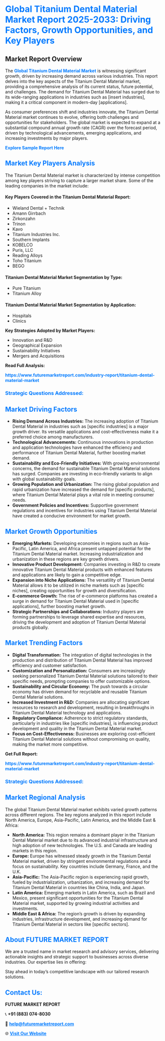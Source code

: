 <h1 style="color: #007BFF;">Global Titanium Dental Material Market Report 2025-2033: Driving Factors, Growth Opportunities, and Key Players</h1>

<section id="overview">
<h2>Market Report Overview</h2>
<p>The <a href="https://www.futuremarketreport.com/industry-report/titanium-dental-material-market" style="color: #007BFF; text-decoration: none;"><strong>Global Titanium Dental Material Market</strong></a> is witnessing significant growth, driven by increasing demand across various industries. This report delves into the key aspects of the Titanium Dental Material market, providing a comprehensive analysis of its current status, future potential, and challenges. The demand for Titanium Dental Material has surged due to its wide-ranging applications in industries such as [insert industries], making it a critical component in modern-day [applications].</p>
<p>As consumer preferences shift and industries innovate, the Titanium Dental Material market continues to evolve, offering both challenges and opportunities for stakeholders. The global market is expected to expand at a substantial compound annual growth rate (CAGR) over the forecast period, driven by technological advancements, emerging applications, and increasing investments by major players.</p>
</section>

<section id="overview">
<p><a href="https://www.futuremarketreport.com/request-sample/reportId=86734" style="color: #007BFF; text-decoration: none;"><strong>Explore Sample Report Here</strong></a></p>
</section>

<section id="key-players">
<h2 style="color: #007BFF;">Market Key Players Analysis</h2>
<p>The Titanium Dental Material market is characterized by intense competition among key players striving to capture a larger market share. Some of the leading companies in the market include:</p>
<h4>Key Players Covered in the Titanium Dental Material Report:</h4>
<ul><li>Wieland Dental + Technik</li><li>Amann Girrbach</li><li>Zirkonzahn</li><li>Trinon</li><li>Kavo</li><li>Titanium Industries Inc.</li><li>Southern Implants</li><li>KOBELCO</li><li>Puris, LLC</li><li>Reading Alloys</li><li>Toho Titanium</li><li>BEGO</li></ul>
<h4>Titanium Dental Material Market Segmentation by Type:</h4>
<ul><li>Pure Titanium</li><li>Titanium Alloy</li></ul>

<h4>Titanium Dental Material Market Segmentation by Application:</h4>
<ul><li>Hospitals</li><li>Clinics</li></ul>
<p><strong>Key Strategies Adopted by Market Players:</strong></p>
<ul>
<li>Innovation and R&D</li>
<li>Geographical Expansion</li>
<li>Sustainability Initiatives</li>
<li>Mergers and Acquisitions</li>
</ul>
</section>

<section>
<p><strong>Read Full Analysis: </strong></p><a href="https://www.futuremarketreport.com/industry-report/titanium-dental-material-market" style="color: #007BFF; text-decoration: none;"><strong>https://www.futuremarketreport.com/industry-report/titanium-dental-material-market</strong></a>
<h3 style="color: #007BFF;">Strategic Questions Addressed:</h3>
</section>

<section id="driving-factors">
<h2 style="color: #007BFF;">Market Driving Factors</h2>
<ul>
<li><strong>Rising Demand Across Industries:</strong> The increasing adoption of Titanium Dental Material in industries such as [specific industries] is a major growth driver. Its versatile applications and cost-effectiveness make it a preferred choice among manufacturers.</li>
<li><strong>Technological Advancements:</strong> Continuous innovations in production and application technologies have enhanced the efficiency and performance of Titanium Dental Material, further boosting market demand.</li>
<li><strong>Sustainability and Eco-Friendly Initiatives:</strong> With growing environmental concerns, the demand for sustainable Titanium Dental Material solutions has surged. Companies are investing in eco-friendly variants to align with global sustainability goals.</li>
<li><strong>Growing Population and Urbanization:</strong> The rising global population and rapid urbanization have increased the demand for [specific products], where Titanium Dental Material plays a vital role in meeting consumer needs.</li>
<li><strong>Government Policies and Incentives:</strong> Supportive government regulations and incentives for industries using Titanium Dental Material have created a conducive environment for market growth.</li>
</ul>
</section>

<section id="growth-opportunities">
<h2 style="color: #007BFF;">Market Growth Opportunities</h2>
<ul>
<li><strong>Emerging Markets:</strong> Developing economies in regions such as Asia-Pacific, Latin America, and Africa present untapped potential for the Titanium Dental Material market. Increasing industrialization and urbanization in these regions are key growth drivers.</li>
<li><strong>Innovative Product Development:</strong> Companies investing in R&D to create innovative Titanium Dental Material products with enhanced features and applications are likely to gain a competitive edge.</li>
<li><strong>Expansion into Niche Applications:</strong> The versatility of Titanium Dental Material allows it to be utilized in niche markets such as [specific niches], creating opportunities for growth and diversification.</li>
<li><strong>E-commerce Growth:</strong> The rise of e-commerce platforms has created a surge in demand for Titanium Dental Material used in [specific applications], further boosting market growth.</li>
<li><strong>Strategic Partnerships and Collaborations:</strong> Industry players are forming partnerships to leverage shared expertise and resources, driving the development and adoption of Titanium Dental Material products globally.</li>
</ul>
</section>

<section id="trending-factors">
<h2 style="color: #007BFF;">Market Trending Factors</h2>
<ul>
<li><strong>Digital Transformation:</strong> The integration of digital technologies in the production and distribution of Titanium Dental Material has improved efficiency and customer satisfaction.</li>
<li><strong>Customization and Personalization:</strong> Consumers are increasingly seeking personalized Titanium Dental Material solutions tailored to their specific needs, prompting companies to offer customizable options.</li>
<li><strong>Sustainability and Circular Economy:</strong> The push towards a circular economy has driven demand for recyclable and reusable Titanium Dental Material solutions.</li>
<li><strong>Increased Investment in R&D:</strong> Companies are allocating significant resources to research and development, resulting in breakthroughs in Titanium Dental Material technology and applications.</li>
<li><strong>Regulatory Compliance:</strong> Adherence to strict regulatory standards, particularly in industries like [specific industries], is influencing product development and quality in the Titanium Dental Material market.</li>
<li><strong>Focus on Cost-Effectiveness:</strong> Businesses are exploring cost-efficient Titanium Dental Material solutions without compromising on quality, making the market more competitive.</li>
</ul>
</section>

<section>
<p><strong>Get Full Report: </strong></p><a href="https://www.futuremarketreport.com/industry-report/titanium-dental-material-market" style="color: #007BFF; text-decoration: none;"><strong>https://www.futuremarketreport.com/industry-report/titanium-dental-material-market</strong></a>
<h3 style="color: #007BFF;">Strategic Questions Addressed:</h3>
</section>


<section id="regional-analysis">
<h2 style="color: #007BFF;">Market Regional Analysis</h2>
<p>The global Titanium Dental Material market exhibits varied growth patterns across different regions. The key regions analyzed in this report include North America, Europe, Asia-Pacific, Latin America, and the Middle East & Africa:</p>
<ul>
<li><strong>North America:</strong> This region remains a dominant player in the Titanium Dental Material market due to its advanced industrial infrastructure and high adoption of new technologies. The U.S. and Canada are leading markets in this region.</li>
<li><strong>Europe:</strong> Europe has witnessed steady growth in the Titanium Dental Material market, driven by stringent environmental regulations and a focus on sustainability. Key countries include Germany, France, and the U.K.</li>
<li><strong>Asia-Pacific:</strong> The Asia-Pacific region is experiencing rapid growth, fueled by industrialization, urbanization, and increasing demand for Titanium Dental Material in countries like China, India, and Japan.</li>
<li><strong>Latin America:</strong> Emerging markets in Latin America, such as Brazil and Mexico, present significant opportunities for the Titanium Dental Material market, supported by growing industrial activities and investments.</li>
<li><strong>Middle East & Africa:</strong> The region’s growth is driven by expanding industries, infrastructure development, and increasing demand for Titanium Dental Material in sectors like [specific sectors].</li>
</ul>
</section>

<footer>
<h2 style="color: #007BFF;">About FUTURE MARKET REPORT</h2>
<p>We are a trusted name in market research and advisory services, delivering actionable insights and strategic support to businesses across diverse industries. Our expertise lies in offering:</p>

<p>Stay ahead in today’s competitive landscape with our tailored research solutions.</p>

<h2 style="color: #007BFF;">Contact Us:</h2>
<p><strong>FUTURE MARKET REPORT</strong></p>
<p>📞 <strong>+91 (883) 074-8030</strong></p>
<p>📧 <strong><a href="mailto:help@futuremarketreport.com" style="color: #007BFF;">help@futuremarketreport.com</a></strong></p>
<p>🌐 <strong><a href="https://www.futuremarketreport.com/" style="color: #007BFF;">Visit Our Website</a></strong></p>
</footer>